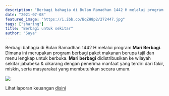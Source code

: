 ```yaml
---
description: "Berbagi bahagia di Bulan Ramadhan 1442 H melalui program Mari Berbagi"
date: "2021-07-08"
featured_image: "https://i.ibb.co/BqZH8p2/272447.jpg"
tags: ["sharing"]
title: "Berbagi untuk sekitar"
author: "Saya"
---
```


Berbagi bahagia di Bulan Ramadhan 1442 H melalui program **Mari Berbagi**. Dimana ini merupakan program berbagi paket makanan berupa tajil dan menu lengkap untuk berbuka. **Mari berbagi** didistribusikan ke wilayah sekitar jababeka & cikarang dengan penerima manfaat yang terdiri dari fakir, miskin, serta masyarakat yang membutuhkan secara umum.

![](https://i.ibb.co/Sw7WCDj/berbagi.jpg)

Lihat laporan keuangan [disini](https://1drv.ms/x/s!Amx47EgxcZbqhwJcfgoYvwLpodKd?e=f8qMAg)
